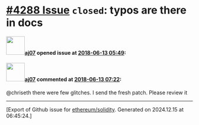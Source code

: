 # [\#4288 Issue](https://github.com/ethereum/solidity/issues/4288) `closed`: typos are there in docs

#### <img src="https://avatars.githubusercontent.com/u/9623159?v=4" width="50">[aj07](https://github.com/aj07) opened issue at [2018-06-13 05:49](https://github.com/ethereum/solidity/issues/4288):



#### <img src="https://avatars.githubusercontent.com/u/9623159?v=4" width="50">[aj07](https://github.com/aj07) commented at [2018-06-13 07:22](https://github.com/ethereum/solidity/issues/4288#issuecomment-396840034):

@chriseth there were few glitches. I send the fresh patch. Please review it


-------------------------------------------------------------------------------



[Export of Github issue for [ethereum/solidity](https://github.com/ethereum/solidity). Generated on 2024.12.15 at 06:45:24.]
